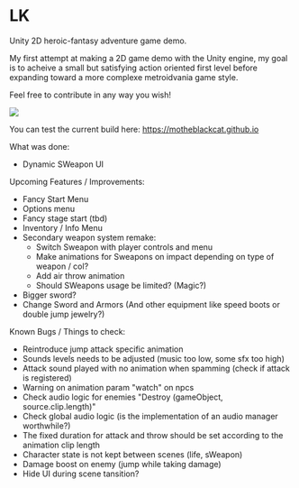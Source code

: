 # LK

Unity 2D heroic-fantasy adventure game demo.

My first attempt at making a 2D game demo with the Unity engine, my goal is to acheive a small but satisfying action oriented first level before expanding toward a more complexe metroidvania game style.

Feel free to contribute in any way you wish!

<img src="https://motheblackcat.github.io/assets/img/game.gif">

You can test the current build here: https://motheblackcat.github.io

What was done:

- Dynamic SWeapon UI

Upcoming Features / Improvements:

- Fancy Start Menu
- Options menu
- Fancy stage start (tbd)
- Inventory / Info Menu
- Secondary weapon system remake:
  - Switch Sweapon with player controls and menu
  - Make animations for Sweapons on impact depending on type of weapon / col?
  - Add air throw animation
  - Should SWeapons usage be limited? (Magic?)
- Bigger sword?
- Change Sword and Armors (And other equipment like speed boots or double jump jewelry?)

Known Bugs / Things to check:

- Reintroduce jump attack specific animation
- Sounds levels needs to be adjusted (music too low, some sfx too high)
- Attack sound played with no animation when spamming (check if attack is registered)
- Warning on animation param "watch" on npcs
- Check audio logic for enemies "Destroy (gameObject, source.clip.length)"
- Check global audio logic (is the implementation of an audio manager worthwhile?)
- The fixed duration for attack and throw should be set according to the animation clip length
- Character state is not kept between scenes (life, sWeapon)
- Damage boost on enemy (jump while taking damage)
- Hide UI during scene tansition?
